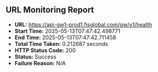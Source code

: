 ## URL Monitoring Report

- **URL:** https://api-gw1-prod1.fisglobal.com/gw/v1/health
- **Start Time:** 2025-05-13T07:47:42.498771
- **End Time:** 2025-05-13T07:47:42.711458
- **Total Time Taken:** 0.212687 seconds
- **HTTP Status Code:** 200
- **Status:** Success
- **Failure Reason:** N/A
